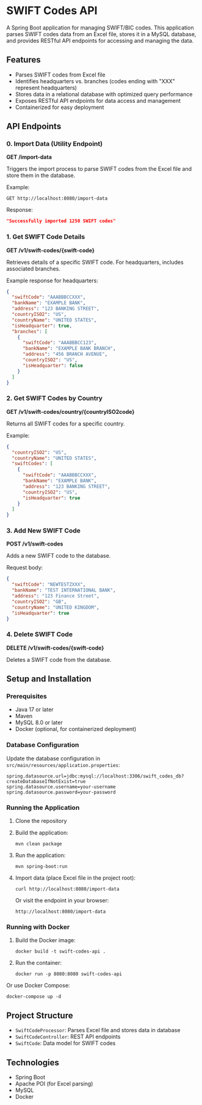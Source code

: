# SWIFT Codes API

A Spring Boot application for managing SWIFT/BIC codes. This application parses SWIFT codes data from an Excel file, stores it in a MySQL database, and provides RESTful API endpoints for accessing and managing the data.

## Features

- Parses SWIFT codes from Excel file
- Identifies headquarters vs. branches (codes ending with "XXX" represent headquarters)
- Stores data in a relational database with optimized query performance
- Exposes RESTful API endpoints for data access and management
- Containerized for easy deployment

## API Endpoints

### 0. Import Data (Utility Endpoint)

**GET /import-data**

Triggers the import process to parse SWIFT codes from the Excel file and store them in the database.

Example:
```
GET http://localhost:8080/import-data
```

Response:
```json
"Successfully imported 1250 SWIFT codes"
```

### 1. Get SWIFT Code Details

**GET /v1/swift-codes/{swift-code}**

Retrieves details of a specific SWIFT code. For headquarters, includes associated branches.

Example response for headquarters:
```json
{
  "swiftCode": "AAABBBCCXXX",
  "bankName": "EXAMPLE BANK",
  "address": "123 BANKING STREET",
  "countryISO2": "US",
  "countryName": "UNITED STATES",
  "isHeadquarter": true,
  "branches": [
    {
      "swiftCode": "AAABBBCC123",
      "bankName": "EXAMPLE BANK BRANCH",
      "address": "456 BRANCH AVENUE",
      "countryISO2": "US",
      "isHeadquarter": false
    }
  ]
}
```

### 2. Get SWIFT Codes by Country

**GET /v1/swift-codes/country/{countryISO2code}**

Returns all SWIFT codes for a specific country.

Example:
```json
{
  "countryISO2": "US",
  "countryName": "UNITED STATES",
  "swiftCodes": [
    {
      "swiftCode": "AAABBBCCXXX",
      "bankName": "EXAMPLE BANK",
      "address": "123 BANKING STREET",
      "countryISO2": "US",
      "isHeadquarter": true
    }
  ]
}
```

### 3. Add New SWIFT Code

**POST /v1/swift-codes**

Adds a new SWIFT code to the database.

Request body:
```json
{
  "swiftCode": "NEWTESTZXXX",
  "bankName": "TEST INTERNATIONAL BANK",
  "address": "123 Finance Street",
  "countryISO2": "GB",
  "countryName": "UNITED KINGDOM",
  "isHeadquarter": true
}
```

### 4. Delete SWIFT Code

**DELETE /v1/swift-codes/{swift-code}**

Deletes a SWIFT code from the database.

## Setup and Installation

### Prerequisites
- Java 17 or later
- Maven
- MySQL 8.0 or later
- Docker (optional, for containerized deployment)

### Database Configuration
Update the database configuration in `src/main/resources/application.properties`:
```
spring.datasource.url=jdbc:mysql://localhost:3306/swift_codes_db?createDatabaseIfNotExist=true
spring.datasource.username=your-username
spring.datasource.password=your-password
```

### Running the Application
1. Clone the repository
2. Build the application:
   ```
   mvn clean package
   ```
3. Run the application:
   ```
   mvn spring-boot:run
   ```
4. Import data (place Excel file in the project root):
   ```
   curl http://localhost:8080/import-data
   ```
   
   Or visit the endpoint in your browser:
   ```
   http://localhost:8080/import-data
   ```

### Running with Docker
1. Build the Docker image:
   ```
   docker build -t swift-codes-api .
   ```
2. Run the container:
   ```
   docker run -p 8080:8080 swift-codes-api
   ```

Or use Docker Compose:
```
docker-compose up -d
```

## Project Structure
- `SwiftCodeProcessor`: Parses Excel file and stores data in database
- `SwiftCodeController`: REST API endpoints
- `SwiftCode`: Data model for SWIFT codes

## Technologies
- Spring Boot
- Apache POI (for Excel parsing)
- MySQL
- Docker
